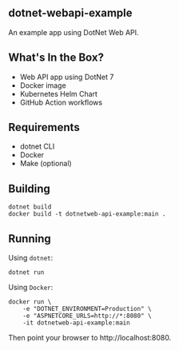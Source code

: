 ## dotnet-webapi-example

An example app using DotNet Web API.

## What's In the Box?

* Web API app using DotNet 7
* Docker image
* Kubernetes Helm Chart
* GitHub Action workflows

## Requirements

* dotnet CLI
* Docker
* Make (optional)

## Building

```
dotnet build
docker build -t dotnetweb-api-example:main .   
``` 

## Running

Using `dotnet`:

```
dotnet run
``` 

Using `Docker`:

```
docker run \
    -e "DOTNET_ENVIRONMENT=Production" \
    -e "ASPNETCORE_URLS=http://*:8080" \
    -it dotnetweb-api-example:main
```

Then point your browser to http://localhost:8080.


